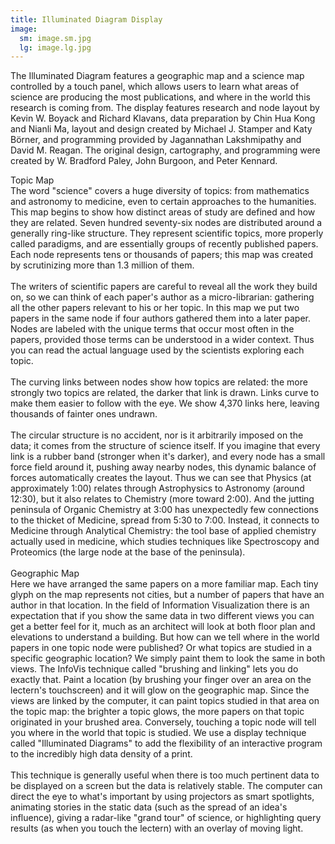 ```yaml
---
title: Illuminated Diagram Display
image:
  sm: image.sm.jpg
  lg: image.lg.jpg
---
```

The Illuminated Diagram features a geographic map and a science map controlled by a touch panel, which allows users to learn what areas of science are producing the most publications, and where in the world this research is coming from. The display features research and node layout by Kevin W. Boyack and Richard Klavans, data preparation by Chin Hua Kong and Nianli Ma, layout and design created by Michael J. Stamper and Katy Börner, and programming provided by Jagannathan Lakshmipathy and David M. Reagan. The original design, cartography, and programming were created by W. Bradford Paley, John Burgoon, and Peter Kennard. 

Topic Map\
The word "science" covers a huge diversity of topics: from mathematics and astronomy to medicine, even to certain approaches to the humanities. This map begins to show how distinct areas of study are defined and how they are related. Seven hundred seventy-six nodes are distributed around a generally ring-like structure. They represent scientific topics, more properly called paradigms, and are essentially groups of recently published papers. Each node represents tens or thousands of papers; this map was created by scrutinizing more than 1.3 million of them.\
\
The writers of scientific papers are careful to reveal all the work they build on, so we can think of each paper's author as a micro-librarian: gathering all the other papers relevant to his or her topic. In this map we put two papers in the same node if four authors gathered them into a later paper. Nodes are labeled with the unique terms that occur most often in the papers, provided those terms can be understood in a wider context. Thus you can read the actual language used by the scientists exploring each topic.\
\
The curving links between nodes show how topics are related: the more strongly two topics are related, the darker that link is drawn. Links curve to make them easier to follow with the eye. We show 4,370 links here, leaving thousands of fainter ones undrawn.\
\
The circular structure is no accident, nor is it arbitrarily imposed on the data; it comes from the structure of science itself. If you imagine that every link is a rubber band (stronger when it's darker), and every node has a small force field around it, pushing away nearby nodes, this dynamic balance of forces automatically creates the layout. Thus we can see that Physics (at approximately 1:00) relates through Astrophysics to Astronomy (around 12:30), but it also relates to Chemistry (more toward 2:00). And the jutting peninsula of Organic Chemistry at 3:00 has unexpectedly few connections to the thicket of Medicine, spread from 5:30 to 7:00. Instead, it connects to Medicine through Analytical Chemistry: the tool base of applied chemistry actually used in medicine, which studies techniques like Spectroscopy and Proteomics (the large node at the base of the peninsula).\
\
Geographic Map\
Here we have arranged the same papers on a more familiar map. Each tiny glyph on the map represents not cities, but a number of papers that have an author in that location. In the field of Information Visualization there is an expectation that if you show the same data in two different views you can get a better feel for it, much as an architect will look at both floor plan and elevations to understand a building. But how can we tell where in the world papers in one topic node were published? Or what topics are studied in a specific geographic location? We simply paint them to look the same in both views. The InfoVis technique called "brushing and linking" lets you do exactly that. Paint a location (by brushing your finger over an area on the lectern's touchscreen) and it will glow on the geographic map. Since the views are linked by the computer, it can paint topics studied in that area on the topic map: the brighter a topic glows, the more papers on that topic originated in your brushed area. Conversely, touching a topic node will tell you where in the world that topic is studied. We use a display technique called "Illuminated Diagrams" to add the flexibility of an interactive program to the incredibly high data density of a print.\
\
This technique is generally useful when there is too much pertinent data to be displayed on a screen but the data is relatively stable. The computer can direct the eye to what's important by using projectors as smart spotlights, animating stories in the static data (such as the spread of an idea's influence), giving a radar-like "grand tour" of science, or highlighting query results (as when you touch the lectern) with an overlay of moving light.